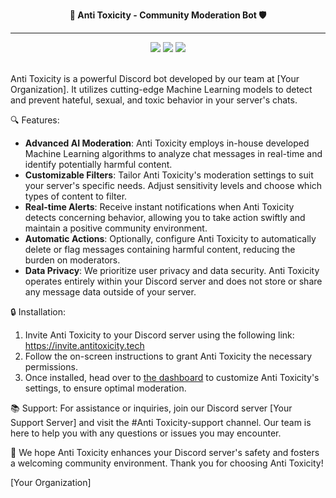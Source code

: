 <p align="center"><strong>
🤖 Anti Toxicity - Community Moderation Bot 🛡️
</strong></p>

---

<p align="center">
  <img src="https://img.shields.io/badge/go-%2300ADD8.svg?style=for-the-badge&logo=go&logoColor=white" />
  <img src="https://img.shields.io/badge/svelte-%23f1413d.svg?style=for-the-badge&logo=svelte&logoColor=white" />
  <img src="https://img.shields.io/badge/TensorFlow-%23FF6F00.svg?style=for-the-badge&logo=TensorFlow&logoColor=white" />
</p>
<br/>
Anti Toxicity is a powerful Discord bot developed by our team at [Your Organization]. It utilizes cutting-edge Machine Learning models to detect and prevent hateful, sexual, and toxic behavior in your server's chats.

🔍 Features:
- **Advanced AI Moderation**: Anti Toxicity employs in-house developed Machine Learning algorithms to analyze chat messages in real-time and identify potentially harmful content.
- **Customizable Filters**: Tailor Anti Toxicity's moderation settings to suit your server's specific needs. Adjust sensitivity levels and choose which types of content to filter.
- **Real-time Alerts**: Receive instant notifications when Anti Toxicity detects concerning behavior, allowing you to take action swiftly and maintain a positive community environment.
- **Automatic Actions**: Optionally, configure Anti Toxicity to automatically delete or flag messages containing harmful content, reducing the burden on moderators.
- **Data Privacy**: We prioritize user privacy and data security. Anti Toxicity operates entirely within your Discord server and does not store or share any message data outside of your server.

🔒 Installation:
1. Invite Anti Toxicity to your Discord server using the following link: https://invite.antitoxicity.tech
2. Follow the on-screen instructions to grant Anti Toxicity the necessary permissions.
3. Once installed, head over to [the dashboard](https://antitoxicity.tech/login) to customize Anti Toxicity's settings, to ensure optimal moderation.

📚 Support:
For assistance or inquiries, join our Discord server [Your Support Server] and visit the #Anti Toxicity-support channel. Our team is here to help you with any questions or issues you may encounter.

🙏 We hope Anti Toxicity enhances your Discord server's safety and fosters a welcoming community environment. Thank you for choosing Anti Toxicity!

[Your Organization]
